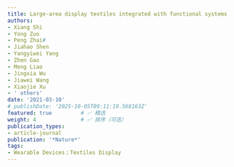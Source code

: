 ```yaml
---
title: Large-area display textiles integrated with functional systems
authors:
- Xiang Shi
- Yong Zuo
- Peng Zhai#
- Jiahao Shen
- Yangyiwei Yang
- Zhen Gao
- Meng Liao
- Jingxia Wu
- Jiawei Wang
- Xiaojie Xu
- ' others'
date: '2021-03-10'
# publishDate: '2025-10-05T09:11:19.568163Z'
featured: true         # ✅ 精选
weight: 4              # ✅ 排序（可选）
publication_types:
- article-journal
publication: '*Nature*'
tags:
- Wearable Devices；Textiles Display
---
```

